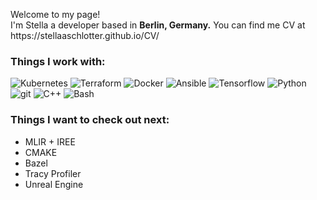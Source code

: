 <p>Welcome to my page! </br> I'm Stella a developer based in <b>Berlin, Germany.</b> You can find me CV at https://stellaaschlotter.github.io/CV/</p>

<h3>Things I work with:</h3>
<!--- Make it rainbow colored: https://planetcalc.com/5799/ --->
<p>
  <img alt="Kubernetes" src="https://img.shields.io/badge/-Kubernetes-ff0000?style=flat-square&logo=react&logoColor=white" />
  <img alt="Terraform" src="https://img.shields.io/badge/-Terraform-ffa200?style=flat-square&logo=webpack&logoColor=white" /> 
  <img alt="Docker" src="https://img.shields.io/badge/-Docker-bfff00?style=flat-square&logo=docker&logoColor=white" />
  <img alt="Ansible" src="https://img.shields.io/badge/-Ansible-1eff00?style=flat-square&logo=github-actions&logoColor=white" />
  <img alt="Tensorflow" src="https://img.shields.io/badge/-Tensorflow-00ff80?style=flat-square&logo=typescript&logoColor=white" />
  <img alt="Python" src="https://img.shields.io/badge/-Python-00ddff?style=flat-square&logo=insomnia&logoColor=white" />
  <img alt="git" src="https://img.shields.io/badge/-Git-0040ff?style=flat-square&logo=git&logoColor=white" />
  <img alt="C++" src="https://img.shields.io/badge/-C++-6200ff?style=flat-square&logo=git&logoColor=white" />
  <img alt="Bash" src="https://img.shields.io/badge/-Bash-ff00ff?style=flat-square&logo=git&logoColor=white" />
</p>

<!--- TODO add publications --->

<h3>Things I want to check out next:</h3>
<ul>
  <li>MLIR + IREE</li>
  <li>CMAKE</li>
  <li>Bazel</li>
  <li>Tracy Profiler</li>
  <li>Unreal Engine</li>
</ul>
